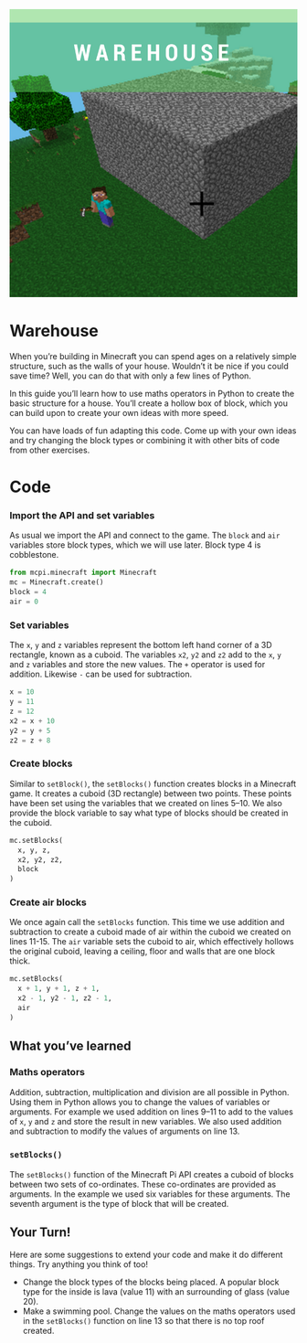 <div class="intro">

![title cover](/images/covers/3.png)

# Warehouse

When you’re building in Minecraft you can spend ages on a relatively simple structure, such as the walls of your house.  Wouldn’t it be nice if you could save time? Well, you can do that with only a few lines of Python.

In this guide you’ll learn how to use maths operators in Python to create the basic structure for a house. You’ll create a hollow box of block, which you can build upon to create your own ideas with more speed.

You can have loads of fun adapting this code. Come up with your own ideas and try changing the block types or combining it with other bits of code from other exercises.

</div>

<div class="recipe-code">

# Code

<div class="recipe-code-section">

### Import the API and set variables

As usual we import the API and connect to the game. The `block` and `air` variables store block types, which we will use later. Block type 4 is cobblestone.

```py
from mcpi.minecraft import Minecraft
mc = Minecraft.create()
block = 4
air = 0
```

</div>
<div class="recipe-code-section">

### Set variables

The `x`, `y` and `z` variables represent the bottom left hand corner of a 3D rectangle, known as a cuboid. The variables `x2`, `y2` and `z2` add to the `x`, `y` and `z` variables and store the new values. The `+` operator is used for addition. Likewise `-` can be used for subtraction.

```py
x = 10
y = 11
z = 12
x2 = x + 10
y2 = y + 5
z2 = z + 8
```

</div>
<div class="recipe-code-section">

### Create blocks

Similar to `setBlock()`, the `setBlocks()` function creates blocks in a Minecraft game. It creates a cuboid (3D rectangle) between two points. These points have been set using the variables that we created on lines 5–10. We also provide the block variable to say what type of blocks should be created in the cuboid.

```py
mc.setBlocks(
  x, y, z,
  x2, y2, z2,
  block
)
```

</div>
<div class="recipe-code-section">

### Create air blocks

We once again call the `setBlocks` function. This time we use addition and subtraction to create a cuboid made of air within the cuboid we created on lines 11-15. The `air` variable sets the cuboid to air, which effectively hollows the original cuboid, leaving a ceiling, floor and walls that are one block thick.

```py
mc.setBlocks(
  x + 1, y + 1, z + 1,
  x2 - 1, y2 - 1, z2 - 1,
  air
)
```

</div>
</div>
<div class="summary">
<div class="what-youve-learned">

## What you’ve learned

### Maths operators

Addition, subtraction, multiplication and division are all possible in Python. Using them in Python allows you to change the values of variables or arguments. For example we used addition on lines 9–11 to add to the values of `x`, `y` and `z` and store the result in new variables. We also used addition and subtraction to modify the values of arguments on line 13.

### `setBlocks()`

The `setBlocks()` function of the Minecraft Pi API creates a cuboid of blocks between two sets of co-ordinates. These co-ordinates are provided as arguments. In the example we used six variables for these arguments. The seventh argument is the type of block that will be created.

</div>
<div class="extension">

## Your Turn!

Here are some suggestions to extend your code and make it do different things. Try anything you think of too!

- Change the block types of the blocks being placed. A popular block type for the inside is lava (value 11) with an surrounding of glass (value 20).
- Make a swimming pool. Change the values on the maths operators used in the `setBlocks()` function on line 13 so that there is no top roof created.

</div>
</div>